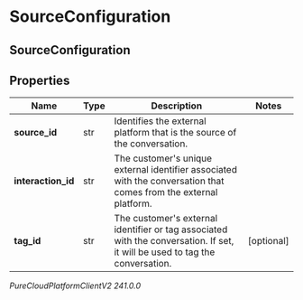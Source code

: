 # SourceConfiguration

## SourceConfiguration

## Properties

|Name | Type | Description | Notes|
|------------ | ------------- | ------------- | -------------|
| **source_id** | str | Identifies the external platform that is the source of the conversation. | |
| **interaction_id** | str | The customer&#39;s unique external identifier associated with the conversation that comes from the external platform. | |
| **tag_id** | str | The customer&#39;s external identifier or tag associated with the conversation. If set, it will be used to tag the conversation. | [optional] |



_PureCloudPlatformClientV2 241.0.0_
